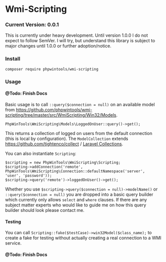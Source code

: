 # Wmi-Scripting
### Current Version: 0.0.1

This is currently under heavy development. Until version 1.0.0 I do not expect to follow SemVer.
I will try, but understand this library is subject to major changes until 1.0.0 or further adoption/notice.

### Install

`composer require phpwintools/wmi-scripting`

### Usage

#### @Todo: Finish Docs

Basic usage is to call `::query($connection = null)` on an available model from
https://github.com/phpwintools/wmi-scripting/tree/master/src/WmiScripting/Win32/Models.

    PhpWinTools\WmiScripting\Models\LoggedOnUser::query()->get();

This returns a collection of logged on users from the default connection (this is local by configuration).
The `ModelCollection` extends https://github.com/tightenco/collect / [Laravel Collections](https://laravel.com/docs/5.8/collections).

You can also instantiate `Scripting`:

    $scripting = new PhpWinTools\WmiScripting\Scripting;
    $scripting->addConnection('remote', PhpWinTools\WmiScripting\Connection::defaultNamespace('server', 'user', 'password'));
    $scripting->query('remote')->loggedOnUser()->get();

Whether you use `$scripting->query($connection = null)->modelName()` or `::query($connection = null)` you are dropped into a basic query
builder which currently only allows `select` and `where` clauses. If there are any subject matter experts who would like
to guide me on how this query builder should look please contact me.

#### Testing

You can call `Scripting::fake($testCase)->win32Model($class_name);` to create a fake for testing without
actually creating a real connection to a WMI service.

#### @Todo: Finish Docs